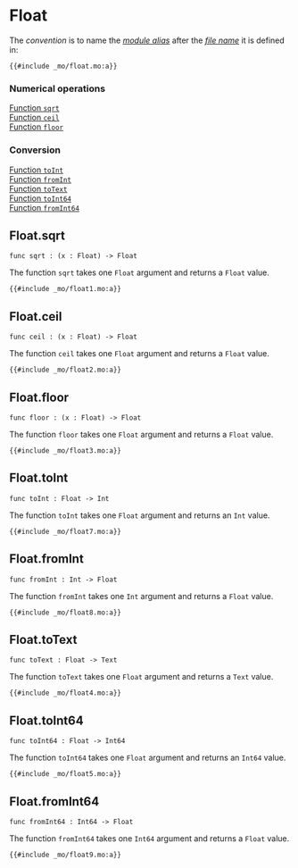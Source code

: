 # Float

The _convention_ is to name the [_module alias_](/common-programming-concepts/modules.html#type-imports-and-renaming) after the [_file name_](/common-programming-concepts/modules.html#imports) it is defined in:

```motoko
{{#include _mo/float.mo:a}}
```

### Numerical operations

[Function `sqrt`](#floatsqrt)  
[Function `ceil`](#floatceil)  
[Function `floor`](#floatfloor)

### Conversion

[Function `toInt`](#floattoint)  
[Function `fromInt`](#floatfromint)  
[Function `toText`](#floattotext)  
[Function `toInt64`](#floattoint64)  
[Function `fromInt64`](#floatfromint642)

## Float.sqrt

```motoko
func sqrt : (x : Float) -> Float
```

The function `sqrt` takes one `Float` argument and returns a `Float` value.

```motoko, run
{{#include _mo/float1.mo:a}}
```

## Float.ceil

```motoko
func ceil : (x : Float) -> Float
```

The function `ceil` takes one `Float` argument and returns a `Float` value.

```motoko, run
{{#include _mo/float2.mo:a}}
```

## Float.floor

```motoko
func floor : (x : Float) -> Float
```

The function `floor` takes one `Float` argument and returns a `Float` value.

```motoko, run
{{#include _mo/float3.mo:a}}
```

## Float.toInt

```motoko
func toInt : Float -> Int
```

The function `toInt` takes one `Float` argument and returns an `Int` value.

```motoko, run
{{#include _mo/float7.mo:a}}
```

## Float.fromInt

```motoko
func fromInt : Int -> Float
```

The function `fromInt` takes one `Int` argument and returns a `Float` value.

```motoko, run
{{#include _mo/float8.mo:a}}
```

## Float.toText

```motoko
func toText : Float -> Text
```

The function `toText` takes one `Float` argument and returns a `Text` value.

```motoko, run
{{#include _mo/float4.mo:a}}
```

## Float.toInt64

```motoko
func toInt64 : Float -> Int64
```

The function `toInt64` takes one `Float` argument and returns an `Int64` value.

```motoko, run
{{#include _mo/float5.mo:a}}
```

## Float.fromInt64

```motoko
func fromInt64 : Int64 -> Float
```

The function `fromInt64` takes one `Int64` argument and returns a `Float` value.

```motoko, run
{{#include _mo/float9.mo:a}}
```

<!-- ## Float.format
```motoko
func format(fmt : {#fix : Nat8; #exp : Nat8; #gen : Nat8; #hex : Nat8; #exact}, x : Float) : Text
```
-->
